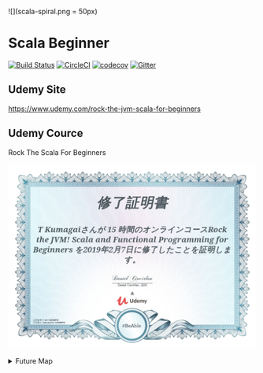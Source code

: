 ![](scala-spiral.png = 50px)
# Scala Beginner
[![Build Status](https://travis-ci.org/friendbear/RockScalaForBeginner.svg?branch=master)](https://travis-ci.org/friendbear/RockScalaForBeginner)
[![CircleCI](https://circleci.com/gh/friendbear/RockScalaForBeginner.svg?style=svg)](https://circleci.com/gh/friendbear/RockScalaForBeginner)
[![codecov](https://codecov.io/gh/friendbear/RockScalaForBeginner/branch/master/graph/badge.svg)](https://codecov.io/gh/friendbear/RockScalaForBeginner)
[![Gitter](https://badges.gitter.im/JoinChat.svg)](https://gitter.im/scala-beginner-ja/community?utm_source=badge&utm_medium=badge&utm_campaign=pr-badge&utm_content=badge)
## Udemy Site

<https://www.udemy.com/rock-the-jvm-scala-for-beginners>

## Udemy Cource
Rock The Scala For Beginners

![img](cerificate.jpg)

<details>
<summary>Future Map</summary>
<pre>
<code>
val head = "Scala Advanced Cource".split(" ").toList.head
val power = {
 Seq(
   "Apache Spark",
   "AWS EMR",
   "AWS S3",
   "AWS DynamoDB"
 ).flatMap(v => Map(head -> v))
}.mkString
// ElasticsSearch -> Kibana -> ...
}
</code>
</pre>
<pre>
<code>
+ Scala Native
+ Scala JS
+ LLVM
+ etc 
</code>
</pre>
</details>

